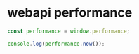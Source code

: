# webapi performance

```js
const performance = window.performance;

console.log(performance.now());
```
